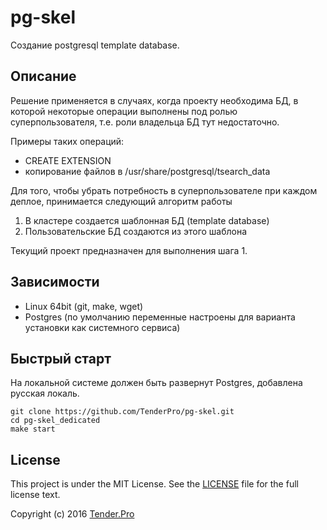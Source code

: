 pg-skel
=======

Создание postgresql template database.

Описание
--------

Решение применяется в случаях, когда проекту необходима БД, в которой некоторые операции выполнены под ролью суперпользователя, т.е. роли владельца БД тут недостаточно.

Примеры таких операций:

* CREATE EXTENSION
* копирование файлов в /usr/share/postgresql/tsearch_data

Для того, чтобы убрать потребность в суперпользователе при каждом деплое, принимается следующий алгоритм работы

1. В кластере создается шаблонная БД (template database)
2. Пользовательские БД создаются из этого шаблона

Текущий проект предназначен для выполнения шага 1.

Зависимости
-----------

* Linux 64bit (git, make, wget)
* Postgres (по умолчанию переменные настроены для варианта установки как системного сервиса)

Быстрый старт
-------------

На локальной системе должен быть развернут Postgres, добавлена русская локаль.
```
git clone https://github.com/TenderPro/pg-skel.git
cd pg-skel_dedicated
make start
```

License
-------

This project is under the MIT License. See the [LICENSE](LICENSE) file for the full license text.

Copyright (c) 2016 [Tender.Pro](http://www.tender.pro)
